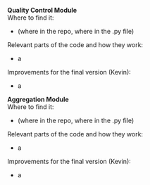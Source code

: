 **Quality Control Module**  
Where to find it:
* (where in the repo, where in the .py file)

Relevant parts of the code and how they work:
* a

Improvements for the final version (Kevin):
* a

**Aggregation Module**  
Where to find it:
* (where in the repo, where in the .py file)

Relevant parts of the code and how they work:
* a

Improvements for the final version (Kevin):
* a
